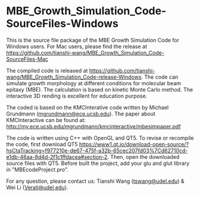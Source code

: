 # MBE_Growth_Simulation_Code-SourceFiles-Windows
This is the source file package of the MBE Growth Simulation Code for Windows users. For Mac users, please find the release at https://github.com/tianshi-wang/MBE_Growth_Simulation_Code-SourceFiles-Mac

The compiled code is released at https://github.com/tianshi-wang/MBE_Growth_Simulation_Code-release-Windows. The code can simulate growth morphology at different conditions for molecular beam epitaxy (MBE). The calculation is based on kinetic Monte Carlo method. The interactive 3D rending is excellent for education purpose.

The coded is based on the KMCInterative code written by Michael Grundmann (mgrundmann@ece.ucsb.edu). The paper about KMCInteractive can be found at: http://my.ece.ucsb.edu/mgrundmann/kmcinteractive/mbesimpaper.pdf

The code is written using C++ with OpenGL and QT5. To revise or recompile the code, first download QT5 https://www1.qt.io/download-open-source/?hsCtaTracking=f977210e-de67-475f-a32b-65cec207fd03%7Cd62710cd-e1db-46aa-8d4d-2f1c1ffdacea#section-2. Then, open the downloaded source files with QT5. Before built the project, add your glu and glut library in "MBEcodeProject.pro". 

For any question, please contact us: Tianshi Wang (tswang@udel.edu) & Wei Li (Verali@udel.edu).
